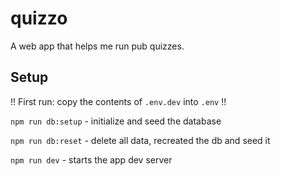 # quizzo

A web app that helps me run pub quizzes.

## Setup

!! First run: copy the contents of `.env.dev` into `.env` !!

`npm run db:setup` - initialize and seed the database

`npm run db:reset` - delete all data, recreated the db and seed it

`npm run dev` - starts the app dev server
